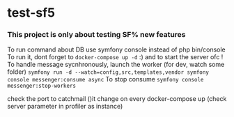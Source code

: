 # test-sf5
### This project is only about testing SF% new features
To run command about DB use symfony console instead of php bin/console
To run it, dont forget to `docker-compose up -d` :) and to start the server ofc !
To handle message sycnhronously, launch the worker (for dev, watch some folder)
`symfony run -d --watch=config,src,templates,vendor symfony console messenger:consume async`
To stop consume
`symfony console messenger:stop-workers`

check the port to catchmail ()it change on every docker-compose up (check server parameter in profiler as instance)